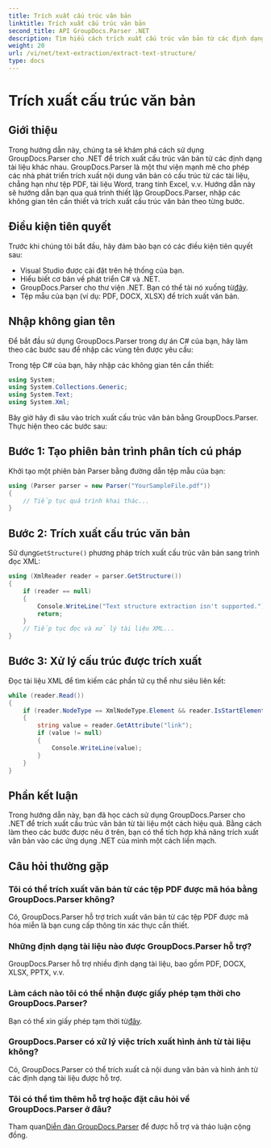 ```yaml
---
title: Trích xuất cấu trúc văn bản
linktitle: Trích xuất cấu trúc văn bản
second_title: API GroupDocs.Parser .NET
description: Tìm hiểu cách trích xuất cấu trúc văn bản từ các định dạng tài liệu khác nhau bằng GroupDocs.Parser cho .NET. Hướng dẫn từng bước với các ví dụ về mã.
weight: 20
url: /vi/net/text-extraction/extract-text-structure/
type: docs
---
```

# Trích xuất cấu trúc văn bản

## Giới thiệu
Trong hướng dẫn này, chúng ta sẽ khám phá cách sử dụng GroupDocs.Parser cho .NET để trích xuất cấu trúc văn bản từ các định dạng tài liệu khác nhau. GroupDocs.Parser là một thư viện mạnh mẽ cho phép các nhà phát triển trích xuất nội dung văn bản có cấu trúc từ các tài liệu, chẳng hạn như tệp PDF, tài liệu Word, trang tính Excel, v.v. Hướng dẫn này sẽ hướng dẫn bạn qua quá trình thiết lập GroupDocs.Parser, nhập các không gian tên cần thiết và trích xuất cấu trúc văn bản theo từng bước.
## Điều kiện tiên quyết
Trước khi chúng tôi bắt đầu, hãy đảm bảo bạn có các điều kiện tiên quyết sau:
- Visual Studio được cài đặt trên hệ thống của bạn.
- Hiểu biết cơ bản về phát triển C# và .NET.
-  GroupDocs.Parser cho thư viện .NET. Bạn có thể tải nó xuống từ[đây](https://releases.groupdocs.com/parser/net/).
- Tệp mẫu của bạn (ví dụ: PDF, DOCX, XLSX) để trích xuất văn bản.
## Nhập không gian tên
Để bắt đầu sử dụng GroupDocs.Parser trong dự án C# của bạn, hãy làm theo các bước sau để nhập các vùng tên được yêu cầu:

Trong tệp C# của bạn, hãy nhập các không gian tên cần thiết:
```csharp
using System;
using System.Collections.Generic;
using System.Text;
using System.Xml;
```
Bây giờ hãy đi sâu vào trích xuất cấu trúc văn bản bằng GroupDocs.Parser. Thực hiện theo các bước sau:
## Bước 1: Tạo phiên bản trình phân tích cú pháp
Khởi tạo một phiên bản Parser bằng đường dẫn tệp mẫu của bạn:
```csharp
using (Parser parser = new Parser("YourSampleFile.pdf"))
{
    // Tiếp tục quá trình khai thác...
}
```
## Bước 2: Trích xuất cấu trúc văn bản
 Sử dụng`GetStructure()` phương pháp trích xuất cấu trúc văn bản sang trình đọc XML:
```csharp
using (XmlReader reader = parser.GetStructure())
{
    if (reader == null)
    {
        Console.WriteLine("Text structure extraction isn't supported.");
        return;
    }
    // Tiếp tục đọc và xử lý tài liệu XML...
}
```
## Bước 3: Xử lý cấu trúc được trích xuất
Đọc tài liệu XML để tìm kiếm các phần tử cụ thể như siêu liên kết:
```csharp
while (reader.Read())
{
    if (reader.NodeType == XmlNodeType.Element && reader.IsStartElement() && reader.Name.ToLowerInvariant() == "hyperlink")
    {
        string value = reader.GetAttribute("link");
        if (value != null)
        {
            Console.WriteLine(value);
        }
    }
}
```
## Phần kết luận
Trong hướng dẫn này, bạn đã học cách sử dụng GroupDocs.Parser cho .NET để trích xuất cấu trúc văn bản từ tài liệu một cách hiệu quả. Bằng cách làm theo các bước được nêu ở trên, bạn có thể tích hợp khả năng trích xuất văn bản vào các ứng dụng .NET của mình một cách liền mạch.

## Câu hỏi thường gặp
### Tôi có thể trích xuất văn bản từ các tệp PDF được mã hóa bằng GroupDocs.Parser không?
Có, GroupDocs.Parser hỗ trợ trích xuất văn bản từ các tệp PDF được mã hóa miễn là bạn cung cấp thông tin xác thực cần thiết.
### Những định dạng tài liệu nào được GroupDocs.Parser hỗ trợ?
GroupDocs.Parser hỗ trợ nhiều định dạng tài liệu, bao gồm PDF, DOCX, XLSX, PPTX, v.v.
### Làm cách nào tôi có thể nhận được giấy phép tạm thời cho GroupDocs.Parser?
 Bạn có thể xin giấy phép tạm thời từ[đây](https://purchase.groupdocs.com/temporary-license/).
### GroupDocs.Parser có xử lý việc trích xuất hình ảnh từ tài liệu không?
Có, GroupDocs.Parser có thể trích xuất cả nội dung văn bản và hình ảnh từ các định dạng tài liệu được hỗ trợ.
### Tôi có thể tìm thêm hỗ trợ hoặc đặt câu hỏi về GroupDocs.Parser ở đâu?
 Tham quan[Diễn đàn GroupDocs.Parser](https://forum.groupdocs.com/c/parser/17) để được hỗ trợ và thảo luận cộng đồng.